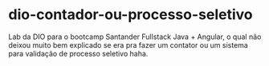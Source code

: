 # dio-contador-ou-processo-seletivo
Lab da DIO para o bootcamp Santander Fullstack Java + Angular, o qual não deixou muito bem explicado se era pra fazer um contator ou um sistema para validação de processo seletivo haha.
